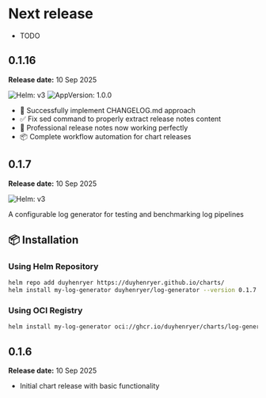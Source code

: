 # Next release

- TODO

## 0.1.16

**Release date:** 10 Sep 2025

![Helm: v3](https://img.shields.io/badge/Helm-v3.14%2B-informational?color=informational&logo=helm) ![AppVersion: 1.0.0](https://img.shields.io/badge/AppVersion-1.0.0-success?color=success&logo=docker)



- 🎉 Successfully implement CHANGELOG.md approach
- ✅ Fix sed command to properly extract release notes content  
- 🚀 Professional release notes now working perfectly
- 📦 Complete workflow automation for chart releases

## 0.1.7

**Release date:** 10 Sep 2025

![Helm: v3](https://img.shields.io/badge/Helm-v3.14%2B-informational?color=informational&logo=helm)

A configurable log generator for testing and benchmarking log pipelines

## 📦 Installation

### Using Helm Repository
```bash
helm repo add duyhenryer https://duyhenryer.github.io/charts/
helm install my-log-generator duyhenryer/log-generator --version 0.1.7
```

### Using OCI Registry
```bash
helm install my-log-generator oci://ghcr.io/duyhenryer/charts/log-generator --version 0.1.7
```

## 0.1.6

**Release date:** 10 Sep 2025

- Initial chart release with basic functionality
